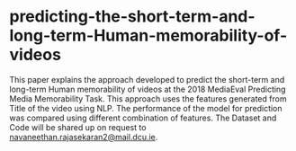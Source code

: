 # predicting-the-short-term-and-long-term-Human-memorability-of-videos
This paper explains the approach developed to predict the short-term and long-term Human memorability of videos at the 2018 MediaEval Predicting Media Memorability Task. This approach uses the features generated from Title of the video using NLP. The performance of the model for prediction was compared using different combination of features.
The Dataset and Code will be shared up on request to navaneethan.rajasekaran2@mail.dcu.ie.
